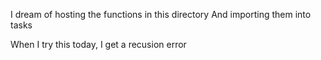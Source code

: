 I dream of hosting the functions in this directory
And importing them into tasks

When I try this today, I get a recusion error